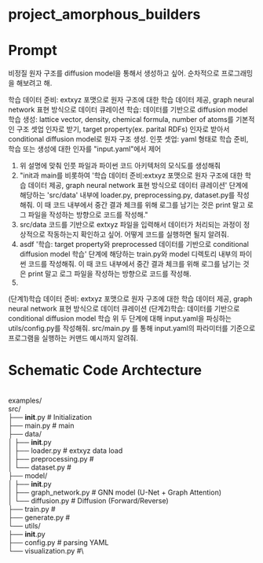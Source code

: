 # project_amorphous_builders

# Prompt
비정질 원자 구조를 diffusion model을 통해서 생성하고 싶어. 순차적으로 프로그래밍을 해보려고 해.

학습 데이터 준비: extxyz 포맷으로 원자 구조에 대한 학습 데이터 제공, graph neural network 표현 방식으로 데이터 큐레이션
학습: 데이터를 기반으로 diffusion model 학습
생성: lattice vector, density, chemical formula, number of atoms를 기본적인 구조 셋업 인자로 받기, target property(ex. parital RDFs) 인자로 받아서 conditional diffusion model로 원자 구조 생성.
인풋 셋업: yaml 형태로 학습 준비, 학습 또는 생성에 대한 인자를 "input.yaml"에서 제어

1) 위 설명에 맞춰 인풋 파일과 파이썬 코드 아키텍처의 모식도를 생성해줘
2) "init과 main를 비롯하여 '학습 데이터 준비:extxyz 포맷으로 원자 구조에 대한 학습 데이터 제공, graph neural network 표현 방식으로 데이터 큐레이션' 단계에 해당하는 'src/data' 내부에 loader.py, preprocessing.py, dataset.py를 작성해줘.
이 때 코드 내부에서 중간 결과 체크를 위해 로그를 남기는 것은 print 말고 로그 파일을 작성하는 방향으로 코드를 작성해."
3) src/data 코드를 기반으로 extxyz 파일을 입력해서 데이터가 처리되는 과정이 정상적으로 작동하는지 확인하고 싶어. 어떻게 코드를 실행하면 될지 알려줘.
4) asdf
'학습: target property와 preprocessed 데이터를 기반으로 conditional diffusion model 학습' 단계에 해당하는 train.py와 model 디렉토리 내부의 파이썬 코드를 작성해줘.
이 때 코드 내부에서 중간 결과 체크를 위해 로그를 남기는 것은 print 말고 로그 파일을 작성하는 방향으로 코드를 작성해.
5)
(단계1)학습 데이터 준비: extxyz 포맷으로 원자 구조에 대한 학습 데이터 제공, graph neural network 표현 방식으로 데이터 큐레이션
(단계2)학습: 데이터를 기반으로 conditional diffusion model 학습
위 두 단계에 대해 input.yaml을 파싱하는 utils/config.py를 작성해줘.
src/main.py 를 통해 input.yaml의 파라미터를 기준으로 프로그램을 실행하는 커맨드 예시까지 알려줘.

# Schematic Code Archtecture
\
examples/\
src/\
├── __init__.py           # Initialization\
├── main.py               # main\
├── data/\
│ ├── __init__.py\
│ ├── loader.py           # extxyz data load\
│ ├── preprocessing.py    #\
│ └── dataset.py          #\
├── model/\
│ ├── __init__.py\
│ ├── graph_network.py    # GNN model (U-Net + Graph Attention)\
│ └── diffusion.py        # Diffusion (Forward/Reverse)\
├── train.py              # \
├── generate.py           # \
└── utils/\
    ├── __init__.py\
    ├── config.py         # parsing YAML\
    └── visualization.py  #\
